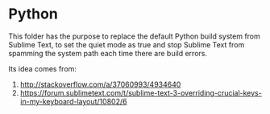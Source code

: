 # Python 

This folder has the purpose to replace the default Python build system from Sublime Text,
to set the quiet mode as true and stop Sublime Text from spamming the system path each
time there are build errors.

Its idea comes from:

1. http://stackoverflow.com/a/37060993/4934640
1. https://forum.sublimetext.com/t/sublime-text-3-overriding-crucial-keys-in-my-keyboard-layout/10802/6




